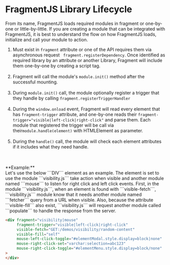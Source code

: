 
# FragmentJS Library Lifecycle
From its name, FragmentJS loads required modules in fragment or one-by-one or little-by-little. If you are creating a module that can be 
integrated with FragmentJS, it is best to understand the flow on how FragmentJS loads, initialize and call your module to action.
1. Must exist in ```fragment``` attribute or one of the API requires them via 
asynchronous request ``` fragment.registerDependency```.
   Once identified as required library by an attribute or another Library, 
Fragment will include them one-by-one by creating a script tag.<br /><br />
2. Fragment will call the module's ```module.init()``` method after the successful mounting.<br /><br />
3. During ```module.init()``` call, the module optionally register a trigger that they handle by calling 
```fragment.registerTriggerHandler```<br /><br />
4. During the ```window.onload``` event, Fragment will read every element that has ```fragment-trigger``` 
attribute, and one-by-one reads their ```fragment-trigger="visible|left-click|right-click"``` and parse them. 
Each module that registered the trigger will be call via their```module.handle(element)``` with HTMLElement as parameter.<br /><br />
5. During the ```handle()``` call, the module will check each element attributes if it includes what they need handle.<br /><br /><br />

<div id="example-1">
**Example:** <br id="hello" />
Let's use the below ```DIV``` element as an example. The element is set to use the module ```visibility.js``` take action when 
visible and another module named ```mouse``` to listen for right click and left click events.
First, in the module ```visibility.js```, when an element is found with ```visible-fetch```, ```visibility.js``` module know
that it needs another module named ```fetcher``` query from a URL when visible. Also, because the attribute ```visible-fill``` also exist,  ```visibility.js``` 
will request another module called ```populate``` to handle the response from the server.

```html
<div fragment="visibility|mouse"
     fragment-trigger="visible|left-click|right-click"
     visible-fetch="GET:/demos/visibility/random-content"
     visible-fill="self"
     mouse-left-click-toggle="#elementModal.style.display=block|none"
     mouse-right-click-set="varchar:selection=abc123"
     mouse-right-click-toggle="#elementMenu.style.display=block/none"
>    
</div>
```
</div>